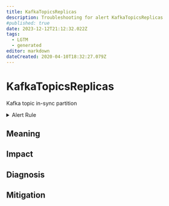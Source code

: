 ```yaml
---
title: KafkaTopicsReplicas
description: Troubleshooting for alert KafkaTopicsReplicas
#published: true
date: 2023-12-12T21:12:32.022Z
tags: 
  - LGTM
  - generated
editor: markdown
dateCreated: 2020-04-10T18:32:27.079Z
---
```


# KafkaTopicsReplicas

Kafka topic in-sync partition

<details>
  <summary>Alert Rule</summary>

{{% rule "kafka/danielqsj-kafka-exporter.yml" "KafkaTopicsReplicas" %}}

{{% comment %}}

```yaml
alert: KafkaTopicsReplicas
expr: sum(kafka_topic_partition_in_sync_replica) by (topic) < 3
for: 0m
labels:
    severity: critical
annotations:
    summary: Kafka topics replicas (instance {{ $labels.instance }})
    description: |-
        Kafka topic in-sync partition
          VALUE = {{ $value }}
          LABELS = {{ $labels }}
    runbook: https://github.com/srerun/prometheus-alerts/blob/main/content/runbooks/danielqsj-kafka-exporter/KafkaTopicsReplicas.md

```

{{% /comment %}}

</details>


## Meaning
[//]: # "Short paragraph that explains what the alert means"


## Impact
[//]: # "What could / will happen if the alert is not addressed"



## Diagnosis
[//]: # "Steps to take to identify the cause of the problem"



## Mitigation
[//]: # "The steps necessary to resolve the alert"
